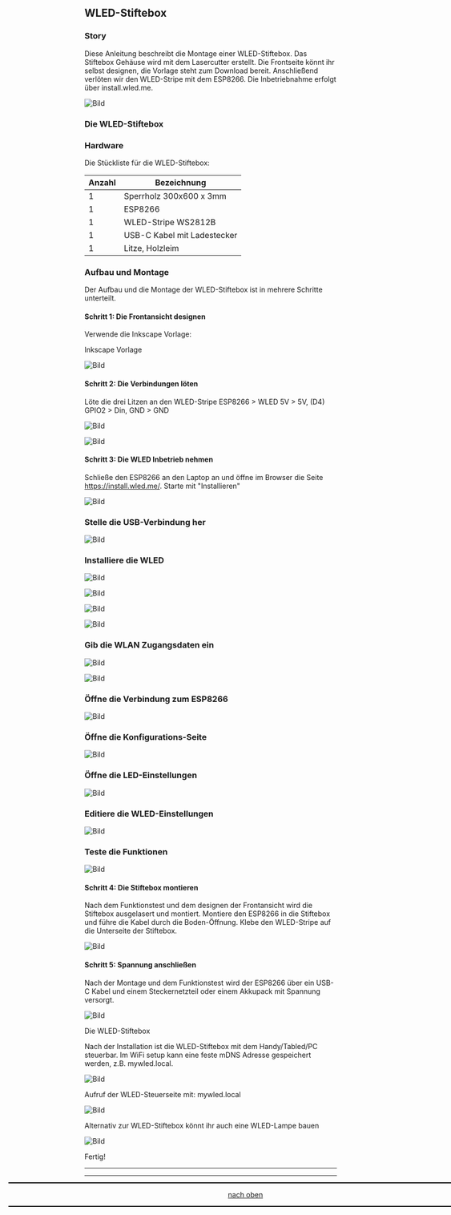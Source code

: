 <a name="oben"></a>

## WLED-Stiftebox

### Story

Diese Anleitung beschreibt die Montage einer WLED-Stiftebox. Das Stiftebox Gehäuse wird mit dem Lasercutter erstellt. Die Frontseite könnt ihr selbst designen, die Vorlage steht zum Download bereit. Anschließend verlöten wir den WLED-Stripe mit dem ESP8266. Die Inbetriebnahme erfolgt über install.wled.me.



![Bild](pic/01wled.png)

### Die WLED-Stiftebox



### Hardware

Die Stückliste für die WLED-Stiftebox:

| Anzahl | Bezeichnung | 
| -------- | -------- | 
|  1 |  Sperrholz 300x600 x 3mm  |
|  1 | ESP8266  |
|  1 | WLED-Stripe WS2812B   |
|  1 |  USB-C Kabel mit Ladestecker  |
|  1 | Litze, Holzleim   |



### Aufbau und Montage

Der Aufbau und die Montage der WLED-Stiftebox ist in mehrere Schritte unterteilt.

#### Schritt 1: Die Frontansicht designen

Verwende die Inkscape Vorlage:

Inkscape Vorlage


![Bild](pic/02wled.png)


#### Schritt 2: Die Verbindungen löten

Löte die drei Litzen an den WLED-Stripe
ESP8266 > WLED
5V > 5V, (D4) GPIO2 > Din, GND > GND


![Bild](pic/03wled.png)

![Bild](pic/04wled.png)



#### Schritt 3: Die WLED Inbetrieb nehmen
Schließe den ESP8266 an den Laptop an und öffne im Browser die Seite https://install.wled.me/.
Starte mit "Installieren"


![Bild](pic/05wled.png)

### Stelle die USB-Verbindung her


![Bild](pic/06wled.png)

### Installiere die WLED


![Bild](pic/07wled.png)

![Bild](pic/08wled.png)

![Bild](pic/09wled.png)

![Bild](pic/10wled.png)

### Gib die WLAN Zugangsdaten ein


![Bild](pic/11wled.png)

![Bild](pic/12wled.png)

### Öffne die Verbindung zum ESP8266


![Bild](pic/13wled.png)

### Öffne die Konfigurations-Seite


![Bild](pic/14wled.png)

### Öffne die LED-Einstellungen


![Bild](pic/15wled.png)

### Editiere die WLED-Einstellungen


![Bild](pic/16wled.png)

### Teste die Funktionen


![Bild](pic/17wled.png)



#### Schritt 4: Die Stiftebox montieren
Nach dem Funktionstest und dem designen der Frontansicht wird die Stiftebox ausgelasert und montiert.
Montiere den ESP8266 in die Stiftebox und führe die Kabel durch die Boden-Öffnung.
Klebe den WLED-Stripe auf die Unterseite der Stiftebox.


![Bild](pic/18wled.png)



#### Schritt 5: Spannung anschließen
Nach der Montage und dem Funktionstest wird der ESP8266 über ein USB-C Kabel und einem Steckernetzteil oder einem Akkupack mit Spannung versorgt.


![Bild](pic/19wled.png)

Die WLED-Stiftebox



Nach der Installation ist die WLED-Stiftebox mit dem Handy/Tabled/PC steuerbar.
Im WiFi setup kann eine feste mDNS Adresse gespeichert werden, z.B. mywled.local.


![Bild](pic/20wled.png)

Aufruf der WLED-Steuerseite mit: mywled.local

![Bild](pic/21wled.png)


Alternativ zur WLED-Stiftebox könnt ihr auch eine WLED-Lampe bauen


![Bild](pic/22wled.png)

Fertig!


---

<div style="position:absolute; left:2cm; ">   
<ol class="breadcrumb" style="border-top: 2px solid black;border-bottom:2px solid black; height: 45px; width: 900px;"> <p align="center"><a href="#oben">nach oben</a></p></ol>
</div>  

---
